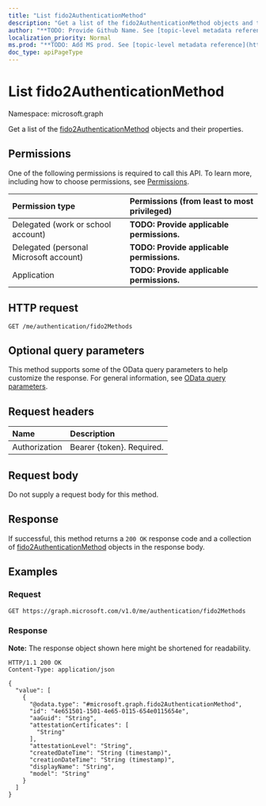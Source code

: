 ```yaml
---
title: "List fido2AuthenticationMethod"
description: "Get a list of the fido2AuthenticationMethod objects and their properties."
author: "**TODO: Provide Github Name. See [topic-level metadata reference](https://msgo.azurewebsites.net/add/document/guidelines/metadata.html#topic-level-metadata)**"
localization_priority: Normal
ms.prod: "**TODO: Add MS prod. See [topic-level metadata reference](https://msgo.azurewebsites.net/add/document/guidelines/metadata.html#topic-level-metadata)**"
doc_type: apiPageType
---
```


# List fido2AuthenticationMethod
Namespace: microsoft.graph



Get a list of the [fido2AuthenticationMethod](../resources/fido2authenticationmethod.md) objects and their properties.

## Permissions
One of the following permissions is required to call this API. To learn more, including how to choose permissions, see [Permissions](/graph/permissions-reference).

|Permission type|Permissions (from least to most privileged)|
|:---|:---|
|Delegated (work or school account)|**TODO: Provide applicable permissions.**|
|Delegated (personal Microsoft account)|**TODO: Provide applicable permissions.**|
|Application|**TODO: Provide applicable permissions.**|

## HTTP request

<!-- {
  "blockType": "ignored"
}
-->
``` http
GET /me/authentication/fido2Methods
```

## Optional query parameters
This method supports some of the OData query parameters to help customize the response. For general information, see [OData query parameters](/graph/query-parameters).

## Request headers
|Name|Description|
|:---|:---|
|Authorization|Bearer {token}. Required.|

## Request body
Do not supply a request body for this method.

## Response

If successful, this method returns a `200 OK` response code and a collection of [fido2AuthenticationMethod](../resources/fido2authenticationmethod.md) objects in the response body.

## Examples

### Request
<!-- {
  "blockType": "request",
  "name": "list_fido2authenticationmethod"
}
-->
``` http
GET https://graph.microsoft.com/v1.0/me/authentication/fido2Methods
```


### Response
**Note:** The response object shown here might be shortened for readability.
<!-- {
  "blockType": "response",
  "truncated": true,
  "@odata.type": "Collection(microsoft.graph.fido2AuthenticationMethod)"
}
-->
``` http
HTTP/1.1 200 OK
Content-Type: application/json

{
  "value": [
    {
      "@odata.type": "#microsoft.graph.fido2AuthenticationMethod",
      "id": "4e651501-1501-4e65-0115-654e0115654e",
      "aaGuid": "String",
      "attestationCertificates": [
        "String"
      ],
      "attestationLevel": "String",
      "createdDateTime": "String (timestamp)",
      "creationDateTime": "String (timestamp)",
      "displayName": "String",
      "model": "String"
    }
  ]
}
```


